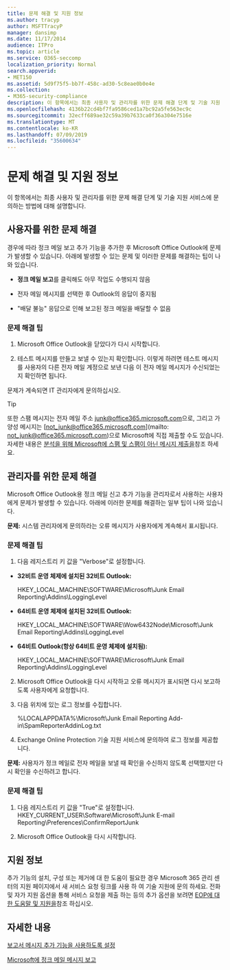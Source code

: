 ```yaml
---
title: 문제 해결 및 지원 정보
ms.author: tracyp
author: MSFTTracyP
manager: dansimp
ms.date: 11/17/2014
audience: ITPro
ms.topic: article
ms.service: O365-seccomp
localization_priority: Normal
search.appverid:
- MET150
ms.assetid: 5d9f75f5-bb7f-458c-ad30-5c8eae0b0e4e
ms.collection:
- M365-security-compliance
description: 이 항목에서는 최종 사용자 및 관리자를 위한 문제 해결 단계 및 기술 지원 서비스에 문의하는 방법에 대해 설명합니다.
ms.openlocfilehash: 4136b22cd4bf7fa9586ced1a7bc92a5fe563ec9c
ms.sourcegitcommit: 32ecff689ae32c59a39b7633ca0f36a304e7516e
ms.translationtype: MT
ms.contentlocale: ko-KR
ms.lasthandoff: 07/09/2019
ms.locfileid: "35600634"
---
```

# <a name="troubleshooting-and-support-information"></a>문제 해결 및 지원 정보

이 항목에서는 최종 사용자 및 관리자를 위한 문제 해결 단계 및 기술 지원 서비스에 문의하는 방법에 대해 설명합니다.
  
## <a name="troubleshooting-for-users"></a>사용자를 위한 문제 해결

경우에 따라 정크 메일 보고 추가 기능을 추가한 후 Microsoft Office Outlook에 문제가 발생할 수 있습니다. 아래에 발생할 수 있는 문제 및 이러한 문제를 해결하는 팁이 나와 있습니다. 
  
- **정크 메일 보고**를 클릭해도 아무 작업도 수행되지 않음
    
- 전자 메일 메시지를 선택한 후 Outlook의 응답이 중지됨
    
- "배달 불능" 응답으로 인해 보고된 정크 메일을 배달할 수 없음
    
### <a name="troubleshooting-tip"></a>문제 해결 팁

1. Microsoft Office Outlook을 닫았다가 다시 시작합니다.
    
2. 테스트 메시지를 만들고 보낼 수 있는지 확인합니다. 이렇게 하려면 테스트 메시지를 사용자의 다른 전자 메일 계정으로 보낸 다음 이 전자 메일 메시지가 수신되었는지 확인하면 됩니다.
    
문제가 계속되면 IT 관리자에게 문의하십시오.
  
> [!TIP]
> 또한 스팸 메시지는 전자 메일 주소 [junk@office365.microsoft.com](mailto:junk@office365.microsoft.com)으로, 그리고 가양성 메시지는 [not_junk@office365.microsoft.com](mailto: not_junk@office365.microsoft.com)으로 Microsoft에 직접 제출할 수도 있습니다. 자세한 내용은 [분석을 위해 Microsoft에 스팸 및 스팸이 아닌 메시지 제출을](submit-spam-non-spam-and-phishing-scam-messages-to-microsoft-for-analysis.md)참조 하세요. 
  
## <a name="troubleshooting-for-administrators"></a>관리자를 위한 문제 해결

Microsoft Office Outlook용 정크 메일 신고 추가 기능을 관리자로서 사용하는 사용자에게 문제가 발생할 수 있습니다. 아래에 이러한 문제를 해결하는 일부 팁이 나와 있습니다. 
  
 **문제:** 시스템 관리자에게 문의하라는 오류 메시지가 사용자에게 계속해서 표시됩니다. 
  
### <a name="troubleshooting-tip"></a>문제 해결 팁

1. 다음 레지스트리 키 값을 "Verbose"로 설정합니다.
    
  - **32비트 운영 체제에 설치된 32비트 Outlook:**
    
    HKEY_LOCAL_MACHINE\SOFTWARE\Microsoft\Junk Email Reporting\Addins\LoggingLevel
    
  - **64비트 운영 체제에 설치된 32비트 Outlook:**
    
    HKEY_LOCAL_MACHINE\SOFTWARE\Wow6432Node\Microsoft\Junk Email Reporting\Addins\LoggingLevel
    
  - **64비트 Outlook(항상 64비트 운영 체제에 설치됨):**
    
    HKEY_LOCAL_MACHINE\SOFTWARE\Microsoft\Junk Email Reporting\Addins\LoggingLevel
    
2. Microsoft Office Outlook을 다시 시작하고 오류 메시지가 표시되면 다시 보고하도록 사용자에게 요청합니다.
    
3. 다음 위치에 있는 로그 정보를 수집합니다. 
    
    %LOCALAPPDATA%\Microsoft\Junk Email Reporting Add-in\SpamReporterAddinLog.txt
    
4. Exchange Online Protection 기술 지원 서비스에 문의하여 로그 정보를 제공합니다. 
    
 **문제:** 사용자가 정크 메일로 전자 메일을 보낼 때 확인을 수신하지 않도록 선택했지만 다시 확인을 수신하려고 합니다. 
  
### <a name="troubleshooting-tip"></a>문제 해결 팁

1. 다음 레지스트리 키 값을 "True"로 설정합니다. HKEY_CURRENT_USER\Software\Microsoft\Junk E-mail Reporting\Preferences\ConfirmReportJunk
    
2. Microsoft Office Outlook을 다시 시작합니다.
    
## <a name="support-information"></a>지원 정보

추가 기능의 설치, 구성 또는 제거에 대 한 도움이 필요한 경우 Microsoft 365 관리 센터의 지원 페이지에서 새 서비스 요청 링크를 사용 하 여 기술 지원에 문의 하세요. 전화 및 자가 지원 옵션을 통해 서비스 요청을 제출 하는 등의 추가 옵션을 보려면 [EOP에 대 한 도움말 및 지원을](eop/help-and-support-for-eop.md)참조 하십시오.
  
## <a name="for-more-information"></a>자세한 내용

[보고서 메시지 추가 기능을 사용하도록 설정](https://support.office.com/article/4250c4bc-6102-420b-9e0a-a95064837676)
  
[Microsoft에 정크 메일 메시지 보고](report-junk-email-messages-to-microsoft.md)
  

